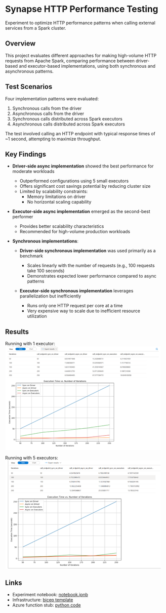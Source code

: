 # Synapse HTTP Performance Testing

Experiment to optimize HTTP performance patterns when calling external services from a Spark cluster.

## Overview

This project evaluates different approaches for making high-volume HTTP requests from Apache Spark, comparing performance between driver-based and executor-based implementations, using both synchronous and asynchronous patterns.

## Test Scenarios

Four implementation patterns were evaluated:
1. Synchronous calls from the driver
2. Asynchronous calls from the driver
3. Synchronous calls distributed across Spark executors
4. Asynchronous calls distributed across Spark executors

The test involved calling an HTTP endpoint with typical response times of ~1 second, attempting to maximize throughput.

## Key Findings

- **Driver-side async implementation** showed the best performance for moderate workloads
  - Outperformed configurations using 5 small executors
  - Offers significant cost savings potential by reducing cluster size
  - Limited by scalability constraints:
    - Memory limitations on driver
    - No horizontal scaling capability

- **Executor-side async implementation** emerged as the second-best performer
  - Provides better scalability characteristics
  - Recommended for high-volume production workloads

- **Synchronous implementations**:
  - **Driver-side synchronous implementation** was used primarily as a benchmark
    - Scales linearly with the number of requests (e.g., 100 requests take 100 seconds)
    - Demonstrates expected lower performance compared to async patterns

  - **Executor-side synchronous implementation** leverages parallelization but inefficiently
    - Runs only one HTTP request per core at a time
    - Very expensive way to scale due to inefficient resource utilization

## Results

Running with 1 executor:
![Benchmark Results](assets/benchmark_1_executor.png)

Running with 5 executors:
![Benchmark Results](assets/benchmark_5_executors.png)


## Links

- Experiment notebook: [notebook.ipnb](src/notebooks/notebook.ipynb)
- Infrastructure: [bicep template](src/infra/main.bicep)
- Azure function stub: [python code](src/func/function_app.py)